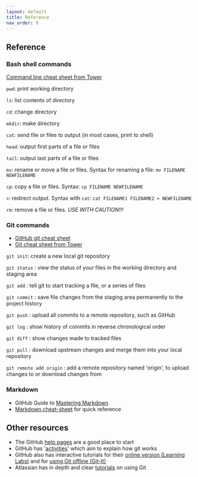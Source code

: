 ```yaml
---
layout: default
title: Reference
nav_order: 9
---
```


## Reference

### Bash shell commands

[Command line cheat sheet from Tower](https://www.git-tower.com/blog/command-line-cheat-sheet/)

`pwd`: print working directory

`ls`: list contents of directory

`cd`: change directory

`mkdir`: make directory

`cat`: send file or files to output (in most cases, print to shell)

`head`: output first parts of a file or files

`tail`: output last parts of a file or files

`mv`: rename or move a file or files. Syntax for renaming a file: `mv FILENAME NEWFILENAME`

`cp`: copy a file or files. Syntax: `cp FILENAME NEWFILENAME`

`>`: redirect output. Syntax with `cat`: `cat FILENAME1 FILENAME2 > NEWFILENAME`

`rm`: remove a file or files. *USE WITH CAUTION!!!*

### Git commands

* [GitHub git cheat sheet](https://github.github.com/training-kit/downloads/github-git-cheat-sheet.pdf)
* [Git cheat sheet from Tower](https://www.git-tower.com/blog/git-cheat-sheet/)

`git init`: create a new local git repository

`git status`
: view the status of your files in the working directory and staging area

`git add`
: tell git to start tracking a file, or a series of files

`git commit`
: save file changes from the staging area permanently to the project history

`git push`
: upload all commits to a remote repository, such as GitHub

`git log`
: show history of commits in reverse chronological order

`git diff`
: show changes made to tracked files

`git pull`
: download upstream changes and merge them into your local repository

`git remote add origin`
: add a remote repository named 'origin', to upload changes to or download changes from

### Markdown

- GitHub Guide to [Mastering Markdown](https://guides.github.com/features/mastering-markdown/)
- [Markdown cheat-sheet](https://github.com/adam-p/markdown-here/wiki/Markdown-Cheatsheet) for quick reference

## Other resources

* The GitHub [help pages](https://help.github.com/) are a good place to start
* GitHub has '[activities](https://guides.github.com/activities/hello-world/)' which aim to explain how git works
* GitHub also has interactive tutorials for their [online version (Learning Labs)](https://lab.github.com/) and for [using Git offline (Git-It)](https://github.com/jlord/git-it-electron#git-it-desktop-app)
* Atlassian has in depth and clear [tutorials](https://www.atlassian.com/git/tutorials) on using Git
